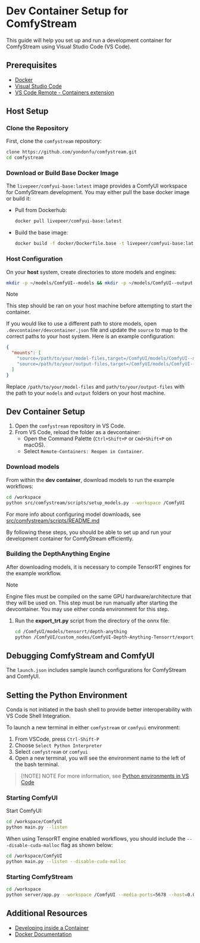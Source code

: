# Dev Container Setup for ComfyStream

This guide will help you set up and run a development container for ComfyStream using Visual Studio Code (VS Code).

## Prerequisites

- [Docker](https://www.docker.com/get-started)
- [Visual Studio Code](https://code.visualstudio.com/)
- [VS Code Remote - Containers extension](https://marketplace.visualstudio.com/items?itemName=ms-vscode-remote.remote-containers)

## Host Setup

### Clone the Repository

First, clone the `comfystream` repository:

```sh
clone https://github.com/yondonfu/comfystream.git
cd comfystream
```

### Download or Build Base Docker Image

The `livepeer/comfyui-base:latest` image provides a ComfyUI workspace for ComfyStream development. You may either pull the base docker image or build it:

- Pull from Dockerhub:

  ```sh
  docker pull livepeer/comfyui-base:latest
  ```

- Build the base image:

  ```sh
  docker build -f docker/Dockerfile.base -t livepeer/comfyui-base:latest .
  ```

### Host Configuration

On your **host** system, create directories to store models and engines:

```sh
mkdir -p ~/models/ComfyUI--models && mkdir -p ~/models/ComfyUI--output
```

> [!NOTE]
> This step should be ran on your host machine before attempting to start the container.

If you would like to use a different path to store models, open `.devcontainer/devcontainer.json` file and update the `source` to map to the correct paths to your host system. Here is an example configuration:

```json
{
  "mounts": [
    "source=/path/to/your/model-files,target=/ComfyUI/models/ComfyUI--models,type=bind",
    "source=/path/to/your/output-files,target=/ComfyUI/models/ComfyUI--output,type=bind"
  ]
}
```

Replace `/path/to/your/model-files` and `path/to/your/output-files` with the path to your `models` and `output` folders on your host machine.

## Dev Container Setup

1. Open the `comfystream` repository in VS Code.
2. From VS Code, reload the folder as a devcontainer:
   - Open the Command Palette (`Ctrl+Shift+P` or `Cmd+Shift+P` on macOS).
   - Select `Remote-Containers: Reopen in Container`.

### Download models

From within the **dev container**, download models to run the example workflows:

```sh
cd /workspace
python src/comfystream/scripts/setup_models.py --workspace /ComfyUI
```

For more info about configuring model downloads, see [src/comfystream/scripts/README.md](./src/comfystream/scripts/README.md)

By following these steps, you should be able to set up and run your development container for ComfyStream efficiently.

### Building the DepthAnything Engine

After downloading models, it is necessary to compile TensorRT engines for the example workflow.

> [!NOTE]
> Engine files must be compiled on the same GPU hardware/architecture that they will be used on. This step must be run manually after starting the devcontainer. You may use either conda environment for this step.

1. Run the **export_trt.py** script from the directory of the onnx file:

   ```sh
   cd /ComfyUI/models/tensorrt/depth-anything
   python /ComfyUI/custom_nodes/ComfyUI-Depth-Anything-Tensorrt/export_trt.py
   ```

## Debugging ComfyStream and ComfyUI

The `launch.json` includes sample launch configurations for ComfyStream and ComfyUI.

## Setting the Python Environment

Conda is not initiated in the bash shell to provide better interoperability with VS Code Shell Integration.

To launch a new terminal in either `comfystream` or `comfyui` environment:

1. From VSCode, press `Ctrl-Shift-P`
2. Choose `Select Python Interpreter`
3. Select `comfystream` or `comfyui`
4. Open a new terminal, you will see the environment name to the left of the bash terminal.

> [!NOTE] NOTE For more information, see [Python environments in VS Code](https://code.visualstudio.com/docs/python/environments)

### Starting ComfyUI

Start ComfyUI:

```sh
cd /workspace/ComfyUI
python main.py --listen
```

When using TensorRT engine enabled workflows, you should include the `---disable-cuda-malloc` flag as shown below:

```sh
cd /workspace/ComfyUI
python main.py --listen --disable-cuda-malloc
```

### Starting ComfyStream

```sh
cd /workspace
python server/app.py --workspace /ComfyUI --media-ports=5678 --host=0.0.0.0 --port 8888
```

## Additional Resources

- [Developing inside a Container](https://code.visualstudio.com/docs/remote/containers)
- [Docker Documentation](https://docs.docker.com/)
